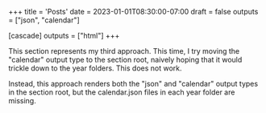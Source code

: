 +++
title = 'Posts'
date = 2023-01-01T08:30:00-07:00
draft = false
outputs = ["json", "calendar"]

[cascade]
outputs = ["html"]
+++

This section represents my third approach. This time, I try moving the
"calendar" output type to the section root, naively hoping that it would trickle
down to the year folders. This does not work.

Instead, this approach renders both the "json" and "calendar" output types in
the section root, but the calendar.json files in each year folder are missing.
